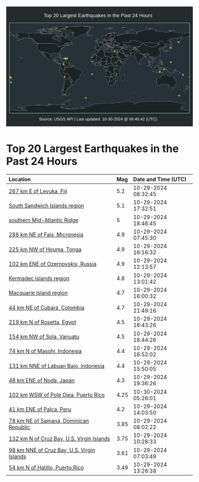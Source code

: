 ![Map](./map.png)

# Top 20 Largest Earthquakes in the Past 24 Hours

| Location | Mag | Date and Time (UTC) |
|:---|:---|:---|
| [267 km E of Levuka, Fiji](https://earthquake.usgs.gov/earthquakes/eventpage/us7000nnsg) | 5.2 | 10-29-2024 08:32:45 |
| [South Sandwich Islands region](https://earthquake.usgs.gov/earthquakes/eventpage/us7000nnvq) | 5.1 | 10-29-2024 17:32:51 |
| [southern Mid-Atlantic Ridge](https://earthquake.usgs.gov/earthquakes/eventpage/us7000nnwd) | 5 | 10-29-2024 18:46:45 |
| [288 km NE of Fais, Micronesia](https://earthquake.usgs.gov/earthquakes/eventpage/us7000nns7) | 4.9 | 10-29-2024 07:45:30 |
| [225 km NW of Houma, Tonga](https://earthquake.usgs.gov/earthquakes/eventpage/us7000nnv7) | 4.9 | 10-29-2024 16:16:32 |
| [102 km ENE of Ozernovskiy, Russia](https://earthquake.usgs.gov/earthquakes/eventpage/us7000nnss) | 4.9 | 10-29-2024 12:13:57 |
| [Kermadec Islands region](https://earthquake.usgs.gov/earthquakes/eventpage/us7000nnsw) | 4.8 | 10-29-2024 13:01:42 |
| [Macquarie Island region](https://earthquake.usgs.gov/earthquakes/eventpage/us7000nnv3) | 4.7 | 10-29-2024 16:00:32 |
| [44 km NE of Cubará, Colombia](https://earthquake.usgs.gov/earthquakes/eventpage/us7000nnx8) | 4.7 | 10-29-2024 21:49:16 |
| [219 km N of Rosetta, Egypt](https://earthquake.usgs.gov/earthquakes/eventpage/us7000nnvc) | 4.5 | 10-29-2024 16:43:26 |
| [154 km NW of Sola, Vanuatu](https://earthquake.usgs.gov/earthquakes/eventpage/us7000nnwb) | 4.5 | 10-29-2024 18:44:26 |
| [74 km N of Masohi, Indonesia](https://earthquake.usgs.gov/earthquakes/eventpage/us7000nnvf) | 4.4 | 10-29-2024 16:52:02 |
| [131 km NNE of Labuan Bajo, Indonesia](https://earthquake.usgs.gov/earthquakes/eventpage/us7000nnub) | 4.4 | 10-29-2024 15:50:05 |
| [48 km ENE of Noda, Japan](https://earthquake.usgs.gov/earthquakes/eventpage/us7000nnwi) | 4.3 | 10-29-2024 19:36:26 |
| [102 km WSW of Pole Ojea, Puerto Rico](https://earthquake.usgs.gov/earthquakes/eventpage/pr2024304000) | 4.25 | 10-30-2024 05:26:01 |
| [41 km ENE of Palca, Peru](https://earthquake.usgs.gov/earthquakes/eventpage/us7000nnsz) | 4.2 | 10-29-2024 14:03:50 |
| [78 km NE of Samaná, Dominican Republic](https://earthquake.usgs.gov/earthquakes/eventpage/pr2024303002) | 3.85 | 10-29-2024 08:02:22 |
| [132 km N of Cruz Bay, U.S. Virgin Islands](https://earthquake.usgs.gov/earthquakes/eventpage/pr2024303003) | 3.75 | 10-29-2024 10:28:33 |
| [98 km NNE of Cruz Bay, U.S. Virgin Islands](https://earthquake.usgs.gov/earthquakes/eventpage/pr2024303001) | 3.61 | 10-29-2024 07:03:49 |
| [54 km N of Hatillo, Puerto Rico](https://earthquake.usgs.gov/earthquakes/eventpage/pr2024303004) | 3.49 | 10-29-2024 13:26:38 |
